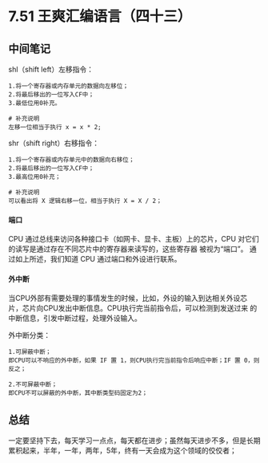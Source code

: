 # 7.51 王爽汇编语言（四十三）

## 中间笔记

shl（shift left）左移指令：
```shell
1.将一个寄存器或内存单元的数据向左移位；
2.将最后移出的一位写入CF中；
3.最低位用0补充。

# 补充说明
左移一位相当于执行 x = x * 2;
```

shr（shift right）右移指令：
```shell
1.将一个寄存器或内存单元中的数据向右移位；
2.将最后移出的一位写入CF中；
3.最高位用0补充；

# 补充说明
可以看出将 X 逻辑右移一位，相当于执行 X = X / 2；
```

#### 端口
CPU 通过总线来访问各种接口卡（如网卡、显卡、主板）上的芯片，CPU 对它们的读写是通过存在不同芯片中的寄存器来读写的，这些寄存器
被视为“端口”。
通过如上所述，我们知道 CPU 通过端口和外设进行联系。

#### 外中断
当CPU外部有需要处理的事情发生的时候，比如，外设的输入到达相关外设芯片，芯片向CPU发出中断信息。CPU执行完当前指令后，可以检测到发送过来
的中断信息，引发中断过程，处理外设输入。

外中断分类：
```shell
1.可屏蔽中断；
即CPU可以不响应的外中断，如果 IF 置 1，则CPU执行完当前指令后响应中断；IF 置 0，则反之；

2.不可屏蔽中断；
即CPU不可以屏蔽的外中断，其中断类型码固定为2；
```

## 总结
一定要坚持下去，每天学习一点点，每天都在进步；虽然每天进步不多，但是长期累积起来，半年，一年，两年，5年，终有一天会成为这个领域的佼佼者；